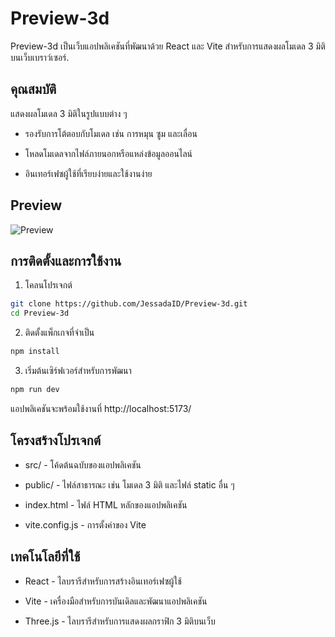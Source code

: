 # Preview-3d
Preview-3d เป็นเว็บแอปพลิเคชันที่พัฒนาด้วย React และ Vite สำหรับการแสดงผลโมเดล 3 มิติบนเว็บเบราว์เซอร์.

## คุณสมบัติ
แสดงผลโมเดล 3 มิติในรูปแบบต่าง ๆ

* รองรับการโต้ตอบกับโมเดล เช่น การหมุน ซูม และเลื่อน

* โหลดโมเดลจากไฟล์ภายนอกหรือแหล่งข้อมูลออนไลน์

* อินเทอร์เฟซผู้ใช้ที่เรียบง่ายและใช้งานง่าย

## Preview
![Preview]("./public/Screenshot.jpg")


## การติดตั้งและการใช้งาน

1. โคลนโปรเจกต์

```bash
git clone https://github.com/JessadaID/Preview-3d.git
cd Preview-3d
```
2. ติดตั้งแพ็กเกจที่จำเป็น

```bash
npm install
```

3. เริ่มต้นเซิร์ฟเวอร์สำหรับการพัฒนา

```bash
npm run dev
```

แอปพลิเคชันจะพร้อมใช้งานที่ http://localhost:5173/

## โครงสร้างโปรเจกต์

* src/ - โค้ดต้นฉบับของแอปพลิเคชัน

* public/ - ไฟล์สาธารณะ เช่น โมเดล 3 มิติ และไฟล์ static อื่น ๆ

* index.html - ไฟล์ HTML หลักของแอปพลิเคชัน

* vite.config.js - การตั้งค่าของ Vite

## เทคโนโลยีที่ใช้

* React - ไลบรารีสำหรับการสร้างอินเทอร์เฟซผู้ใช้

* Vite - เครื่องมือสำหรับการบันเดิลและพัฒนาแอปพลิเคชัน

* Three.js - ไลบรารีสำหรับการแสดงผลกราฟิก 3 มิติบนเว็บ

